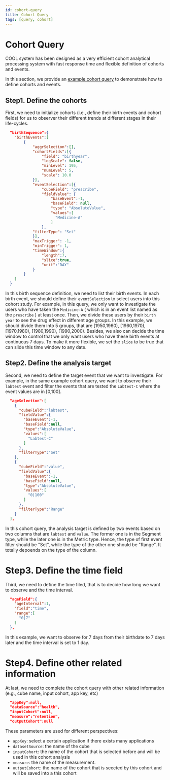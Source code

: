 ```yaml
---
id: cohort-query
title: Cohort Query
tags: [query, cohort]
---
```


# Cohort Query 

COOL system has been designed as a very efficient cohort analytical processing system with fast response time and flexible definition of cohorts and events.

In this section, we provide an [example cohort query](https://github.com/COOL-cohort/COOL/blob/main/health/query2.json) to demonstrate how to define cohorts and events.

## Step1. Define the cohorts
First, we need to initialize cohorts (i.e., define their birth events and cohort fields) for us to observer their different trends at different stages in their life-cycles.

```json
  "birthSequence":{
    "birthEvents":[
        {
            "aggrSelection":[],
            "cohortFields":[{
                "field": "birthyear",
                "logScale": false,
                "minLevel": 195,
                "numLevel": 5,
                "scale": 10.0
            }],
            "eventSelection":[{
                "cubeField": "prescribe",
                "fieldValue": {
                    "baseEvent":-1,
                    "baseField": null,
                    "type": "AbsoluteValue",
                    "values":[
                      "Medicine-A"
                    ]
                },
            "filterType": "Set"
            }],
            "maxTrigger": -1,
            "minTrigger": 1,
            "timeWindow":{
                "length":7,
                "slice":true,
                "unit":"DAY"
            }
        }
    ]
  }
```

In this birth sequence definition, we need to list their birth events. In each birth event, we should define their `eventSelection` to select users into this cohort study.
For example, in this query, we only want to investigate the users who have taken the `Medicine-A` ( which is in an event list named as the `prescribe` ) at least once. 
Then, we divide these users by their `birth year` to see the drug effect in different age groups. In this example, we should divide them into 5 groups, that are [1950,1960), [1960,1970), [1970,1980), [1980,1990), [1990,2000).
Besides, we also can decide the time window to control that we only want users who have these birth events at continuous 7 days. To make it more flexible, we set the `slice` to be true that can slide this time window to any date.


## Step2. Define the analysis target
Second, we need to define the target event that we want to investigate. For example, in the same example cohort query, we want to observe their `labtest` event and filter the events that are tested the `Labtest-C` where the event values are in [0,100].

```json
  "ageSelection":[
    {
      "cubeField":"labtest",
      "fieldValue":{
        "baseEvent":-1,
        "baseField":null,
        "type":"AbsoluteValue",
        "values":[
          "Labtest-C"
        ]
      },
      "filterType":"Set"
    },
    {
      "cubeField":"value",
      "fieldValue":{
        "baseEvent":-1,
        "baseField":null,
        "type":"AbsoluteValue",
        "values":[
          "0|100"
        ]
      },
      "filterType":"Range"
    }
  ],
```

In this cohort query, the analysis target is defined by two events based on two columns that are `labtest` and `value`. The former one is in the Segment type, while the later one is in the Metric type. Hence, the type of first event filter should be "Set", while the type of the other one should be "Range". It totally depoends on the type of the column.

# Step3. Define the time field
Third, we need to define the time filed, that is to decide how long we want to observe and the time interval.

```json
  "ageField":{
    "ageInterval":1,
    "field":"time",
    "range":[
      "0|7"
    ]
  },
```
In this example, we want to observe for 7 days from their birthdate to 7 days later and the time interval is set to 1 day.

# Step4. Define other related information
At last, we need to complete the cohort query with other related information (e.g., cube name, input cohort, app key, etc)

```json
  "appKey":null,
  "dataSource":"health",
  "inputCohort":null,
  "measure":"retention",
  "outputCohort":null
```

These parameters are used for different perspectives:
- `appKey`: select a certain application if there exists many applications
- `datasetSource`: the name of the cube
- `inputCohort`: the name of the cohort that is selected before and will be used in this cohort analysis
- `measure`: the name of the measurement.
- `outputCohort`: the name of the cohort that is seected by this cohort and will be saved into a this cohort